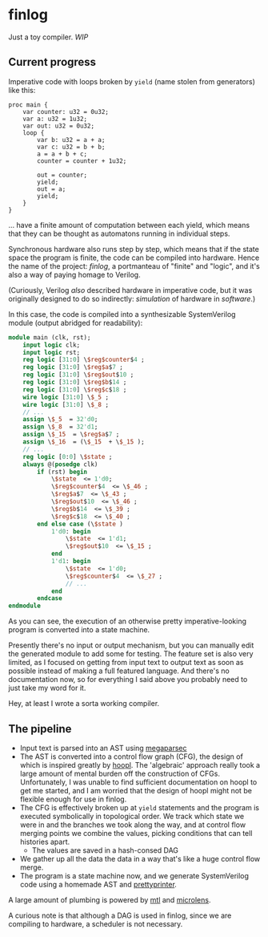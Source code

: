 # finlog

Just a toy compiler. *WIP*

## Current progress

Imperative code with loops broken by `yield` (name stolen from generators) like this:

```plain
proc main {
    var counter: u32 = 0u32;
    var a: u32 = 1u32;
    var out: u32 = 0u32;
    loop {
        var b: u32 = a + a;
        var c: u32 = b + b;
        a = a + b + c;
        counter = counter + 1u32;

        out = counter;
        yield;
        out = a;
        yield;
    }
}
```

&hellip;  have a finite amount of computation between each yield, which means that they can be thought as automatons running in individual steps.

Synchronous hardware also runs step by step, which means that if the state space the program is finite, the code can be compiled into hardware. Hence the name of the project: *finlog*, a portmanteau of "finite" and "logic", and it's also a way of paying homage to Verilog.

(Curiously, Verilog *also* described hardware in imperative code, but it was originally designed to do so indirectly: *simulation* of hardware  in *software*.)

In this case, the code is compiled into a synthesizable SystemVerilog module (output abridged for readability):

```systemverilog
module main (clk, rst);
    input logic clk;
    input logic rst;
    reg logic [31:0] \$reg$counter$4 ;
    reg logic [31:0] \$reg$a$7 ;
    reg logic [31:0] \$reg$out$10 ;
    reg logic [31:0] \$reg$b$14 ;
    reg logic [31:0] \$reg$c$18 ;
    wire logic [31:0] \$_5 ;
    wire logic [31:0] \$_8 ;
    // ...
    assign \$_5  = 32'd0;
    assign \$_8  = 32'd1;
    assign \$_15  = \$reg$a$7 ;
    assign \$_16  = (\$_15  + \$_15 );
    // ...
    reg logic [0:0] \$state ;
    always @(posedge clk)
        if (rst) begin
            \$state  <= 1'd0;
            \$reg$counter$4  <= \$_46 ;
            \$reg$a$7  <= \$_43 ;
            \$reg$out$10  <= \$_46 ;
            \$reg$b$14  <= \$_39 ;
            \$reg$c$18  <= \$_40 ;
        end else case (\$state )
            1'd0: begin
                \$state  <= 1'd1;
                \$reg$out$10  <= \$_15 ;
            end
            1'd1: begin
                \$state  <= 1'd0;
                \$reg$counter$4  <= \$_27 ;
                // ...
            end
        endcase
endmodule
```

As you can see, the execution of an otherwise pretty imperative-looking program is converted into a state machine.

Presently there's no input or output mechanism, but you can manually edit the generated module to add some for testing. The feature set is also very limited, as I focused on getting from input text to output text as soon as possible instead of making a full featured language. And there's no documentation now, so for everything I said above you probably need to just take my word for it.

Hey, at least I wrote a sorta working compiler.

## The pipeline

- Input text is parsed into an AST using [megaparsec]
- The AST is converted into a control flow graph (CFG), the design of which is inspired greatly by [hoopl]. The 'algebraic' approach really took a large amount of mental burden off the construction of CFGs. Unfortunately, I was unable to find sufficient documentation on hoopl to get me started, and I am worried that the design of hoopl might not be flexible enough for use in finlog.
- The CFG is effectively broken up at `yield` statements and the program is executed symbolically in topological order. We track which state we were in and the branches we took along the way, and at control flow merging points we combine the values, picking conditions that can tell histories apart.
    - The values are saved in a hash-consed DAG
- We gather up all the data the data in a way that's like a huge control flow merge.
- The program is a state machine now, and we generate SystemVerilog code using a homemade AST and [prettyprinter].

A large amount of plumbing is powered by [mtl] and [microlens].

[megaparsec]: https://github.com/mrkkrp/megaparsec
[hoopl]: http://hackage.haskell.org/package/hoopl
[prettyprinter]: https://github.com/quchen/prettyprinter
[mtl]: http://hackage.haskell.org/package/mtl
[microlens]: https://github.com/monadfix/microlens

A curious note is that although a DAG is used in finlog, since we are compiling to hardware, a scheduler is not necessary.
